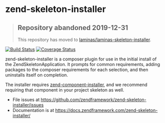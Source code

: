 # zend-skeleton-installer

> ## Repository abandoned 2019-12-31
>
> This repository has moved to [laminas/laminas-skeleton-installer](https://github.com/laminas/laminas-skeleton-installer/).

[![Build Status](https://secure.travis-ci.org/zendframework/zend-skeleton-installer.svg?branch=master)](https://secure.travis-ci.org/zendframework/zend-skeleton-installer)
[![Coverage Status](https://coveralls.io/repos/github/zendframework/zend-skeleton-installer/badge.svg?branch=master)](https://coveralls.io/github/zendframework/zend-skeleton-installer?branch=master)

zend-skeleton-installer is a composer plugin for use in the initial install of
the ZendSkeletonApplication. It prompts for common requirements, adding packages
to the composer requirements for each selection, and then uninstalls itself on
completion.

The installer requires [zend-component-installer](https://docs.zendframework.com/zend-component-installer/),
and we recommend requiring that component in your project skeleton as well.

- File issues at https://github.com/zendframework/zend-skeleton-installer/issues
- Documentation is at https://docs.zendframework.com/zend-skeleton-installer/

